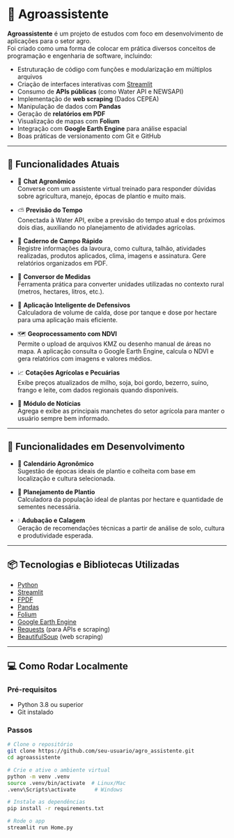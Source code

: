 # 🌱 Agroassistente

**Agroassistente** é um projeto de estudos com foco em desenvolvimento de aplicações para o setor agro.  
Foi criado como uma forma de colocar em prática diversos conceitos de programação e engenharia de software, incluindo:

- Estruturação de código com funções e modularização em múltiplos arquivos
- Criação de interfaces interativas com [Streamlit](https://streamlit.io/)
- Consumo de **APIs públicas** (como Water API e NEWSAPI)
- Implementação de **web scraping** (Dados CEPEA)
- Manipulação de dados com **Pandas**
- Geração de **relatórios em PDF**
- Visualização de mapas com **Folium**
- Integração com **Google Earth Engine** para análise espacial
- Boas práticas de versionamento com Git e GitHub

---

## 🚀 Funcionalidades Atuais

- 💬 **Chat Agronômico**  
  Converse com um assistente virtual treinado para responder dúvidas sobre agricultura, manejo, épocas de plantio e muito mais.

- ⛅ **Previsão do Tempo**  
  Conectada à Water API, exibe a previsão do tempo atual e dos próximos dois dias, auxiliando no planejamento de atividades agrícolas.

- 📒 **Caderno de Campo Rápido**  
  Registre informações da lavoura, como cultura, talhão, atividades realizadas, produtos aplicados, clima, imagens e assinatura. Gere relatórios organizados em PDF.

- 📏 **Conversor de Medidas**  
  Ferramenta prática para converter unidades utilizadas no contexto rural (metros, hectares, litros, etc.).

- 💨 **Aplicação Inteligente de Defensivos**  
  Calculadora de volume de calda, dose por tanque e dose por hectare para uma aplicação mais eficiente.

- 🗺️ **Geoprocessamento com NDVI**  
  Permite o upload de arquivos KMZ ou desenho manual de áreas no mapa. A aplicação consulta o Google Earth Engine, calcula o NDVI e gera relatórios com imagens e valores médios.

- 📈 **Cotações Agrícolas e Pecuárias**  
  Exibe preços atualizados de milho, soja, boi gordo, bezerro, suíno, frango e leite, com dados regionais quando disponíveis.

- 📰 **Módulo de Notícias**  
  Agrega e exibe as principais manchetes do setor agrícola para manter o usuário sempre bem informado.

---

## 🧪 Funcionalidades em Desenvolvimento

- 📅 **Calendário Agronômico**  
  Sugestão de épocas ideais de plantio e colheita com base em localização e cultura selecionada.

- 🌾 **Planejamento de Plantio**  
  Calculadora da população ideal de plantas por hectare e quantidade de sementes necessária.

- 💧 **Adubação e Calagem**  
  Geração de recomendações técnicas a partir de análise de solo, cultura e produtividade esperada.

---

## 📦 Tecnologias e Bibliotecas Utilizadas

- [Python](https://www.python.org/)
- [Streamlit](https://streamlit.io/)
- [FPDF](https://pyfpdf.readthedocs.io/)
- [Pandas](https://pandas.pydata.org/)
- [Folium](https://python-visualization.github.io/folium/)
- [Google Earth Engine](https://earthengine.google.com/)
- [Requests](https://docs.python-requests.org/) (para APIs e scraping)
- [BeautifulSoup](https://www.crummy.com/software/BeautifulSoup/) (web scraping)

---

## 💻 Como Rodar Localmente

### Pré-requisitos

- Python 3.8 ou superior
- Git instalado

### Passos

```bash
# Clone o repositório
git clone https://github.com/seu-usuario/agro_assistente.git
cd agroassistente

# Crie e ative o ambiente virtual
python -m venv .venv
source .venv/bin/activate  # Linux/Mac
.venv\Scripts\activate      # Windows

# Instale as dependências
pip install -r requirements.txt

# Rode o app
streamlit run Home.py
